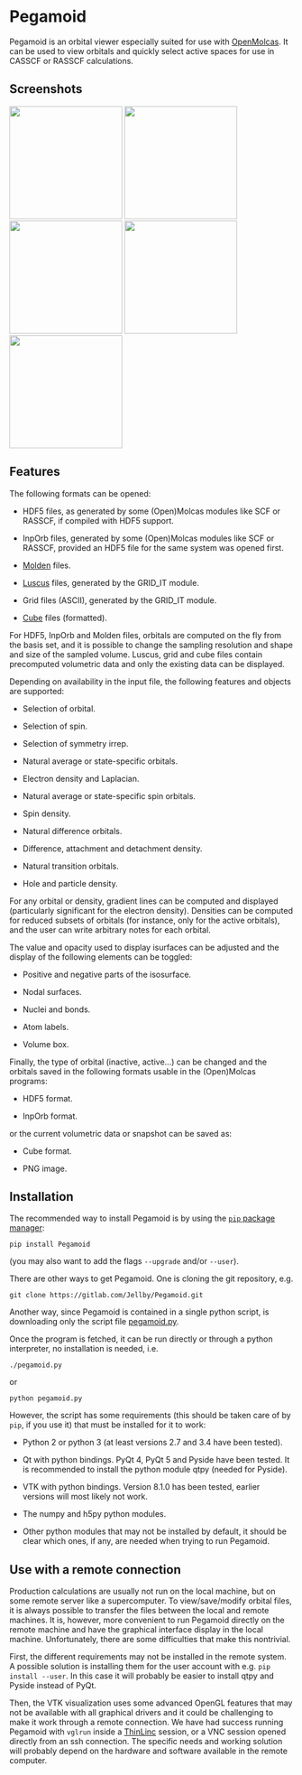 Pegamoid
========

Pegamoid is an orbital viewer especially suited for use with
[OpenMolcas](https://gitlab.com/Molcas/OpenMolcas). It can be used to view
orbitals and quickly select active spaces for use in CASSCF or RASSCF
calculations.

Screenshots
-----------

<img src="https://gitlab.com/Jellby/pegamoid/raw/master/screenshots/nonorthogonal.png" height=200 />
<img src="https://gitlab.com/Jellby/pegamoid/raw/master/screenshots/difference.png" height=200 />
<img src="https://gitlab.com/Jellby/pegamoid/raw/master/screenshots/gradient.png" height=200 />
<img src="https://gitlab.com/Jellby/pegamoid/raw/master/screenshots/labels.png" height=200 />
<img src="https://gitlab.com/Jellby/pegamoid/raw/master/screenshots/list.png" height=200 />

Features
--------

The following formats can be opened:

* HDF5 files, as generated by some (Open)Molcas modules like SCF or RASSCF, if compiled with HDF5 support.

* InpOrb files, generated by some (Open)Molcas modules like SCF or RASSCF, provided an HDF5 file for the same system was opened first.

* [Molden](http://www.cmbi.ru.nl/molden/) files.

* [Luscus](http://luscus.sourceforge.net/) files, generated by the GRID_IT module.

* Grid files (ASCII), generated by the GRID_IT module.

* [Cube](http://paulbourke.net/dataformats/cube/) files (formatted).

For HDF5, InpOrb and Molden files, orbitals are computed on the fly from the
basis set, and it is possible to change the sampling resolution and shape and
size of the sampled volume. Luscus, grid and cube files contain precomputed
volumetric data and only the existing data can be displayed.

Depending on availability in the input file, the following features and objects
are supported:

* Selection of orbital.

* Selection of spin.

* Selection of symmetry irrep.

* Natural average or state-specific orbitals.

* Electron density and Laplacian.

* Natural average or state-specific spin orbitals.

* Spin density.

* Natural difference orbitals.

* Difference, attachment and detachment density.

* Natural transition orbitals.

* Hole and particle density.

For any orbital or density, gradient lines can be computed and displayed
(particularly significant for the electron density). Densities can be computed
for reduced subsets of orbitals (for instance, only for the active orbitals),
and the user can write arbitrary notes for each orbital.

The value and opacity used to display isurfaces can be adjusted and the display
of the following elements can be toggled:

* Positive and negative parts of the isosurface.

* Nodal surfaces.

* Nuclei and bonds.

* Atom labels.

* Volume box.

Finally, the type of orbital (inactive, active...) can be changed and the
orbitals saved in the following formats usable in the (Open)Molcas programs:

* HDF5 format.

* InpOrb format.

or the current volumetric data or snapshot can be saved as:

* Cube format.

* PNG image.

Installation
------------

The recommended way to install Pegamoid is by using the [`pip` package
manager](https://packaging.python.org/tutorials/installing-packages/#use-pip-for-installing):

    pip install Pegamoid

(you may also want to add the flags `--upgrade` and/or `--user`).

There are other ways to get Pegamoid. One is cloning the git repository, e.g.

    git clone https://gitlab.com/Jellby/Pegamoid.git

Another way, since Pegamoid is contained in a single python script, is
downloading only the script file
[pegamoid.py](https://gitlab.com/Jellby/Pegamoid/raw/master/pegamoid.py?inline=false).

Once the program is fetched, it can be run directly or through a python
interpreter, no installation is needed, i.e.

    ./pegamoid.py

or

    python pegamoid.py

However, the script has some requirements (this should be taken care of by
`pip`, if you use it) that must be installed for it to work:

* Python 2 or python 3 (at least versions 2.7 and 3.4 have been tested).

* Qt with python bindings. PyQt 4, PyQt 5 and Pyside have been tested. It is
  recommended to install the python module qtpy (needed for Pyside).

* VTK with python bindings. Version 8.1.0 has been tested, earlier versions
  will most likely not work.

* The numpy and h5py python modules.

* Other python modules that may not be installed by default, it should be clear
  which ones, if any, are needed when trying to run Pegamoid.

Use with a remote connection
----------------------------

Production calculations are usually not run on the local machine, but on some
remote server like a supercomputer. To view/save/modify orbital files, it is
always possible to transfer the files between the local and remote machines. It
is, however, more convenient to run Pegamoid directly on the remote machine and
have the graphical interface display in the local machine. Unfortunately, there
are some difficulties that make this nontrivial.

First, the different requirements may not be installed in the remote system. A
possible solution is installing them for the user account with e.g.
``pip install --user``. In this case it will probably be easier to install qtpy
and Pyside instead of PyQt.

Then, the VTK visualization uses some advanced OpenGL features that may not be
available with all graphical drivers and it could be challenging to make it
work through a remote connection. We have had success running Pegamoid with
``vglrun`` inside a
[ThinLinc](https://www.cendio.com/thinlinc/what-is-thinlinc) session, or a VNC
session opened directly from an ssh connection. The specific needs and working
solution will probably depend on the hardware and software available in the
remote computer.
